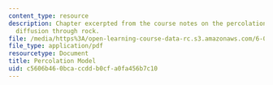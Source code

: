 ```yaml
---
content_type: resource
description: Chapter excerpted from the course notes on the percolation model of oil
  diffusion through rock.
file: /media/https%3A/open-learning-course-data-rc.s3.amazonaws.com/6-055j-the-art-of-approximation-in-science-and-engineering-spring-2008/c5606b460bcaccddb0cfa0fa456b7c10_apr14a.pdf
file_type: application/pdf
resourcetype: Document
title: Percolation Model
uid: c5606b46-0bca-ccdd-b0cf-a0fa456b7c10
---
```

